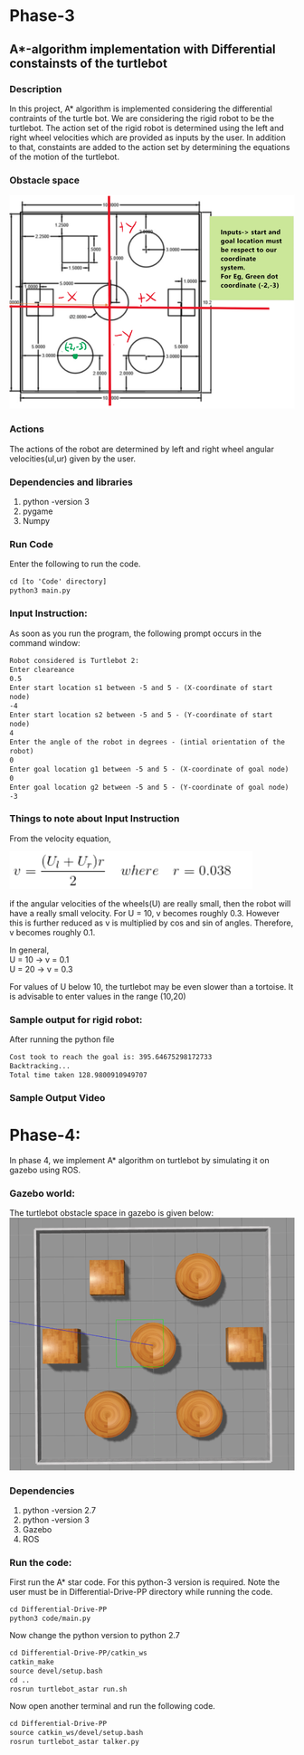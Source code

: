 # Phase-3
## A*-algorithm implementation with Differential constainsts of the turtlebot
### Description
In this project, A* algorithm is implemented considering the differential contraints of the turtle bot. We are considering the rigid robot to be the turtlebot. The action set of the rigid robot is determined using the left and right wheel velocities which are provided as inputs by the user. In addition to that, constaints are added to the action set by determining the equations of the motion of the turtlebot.

### Obstacle space
![Obstacle space](images/pic2.PNG)
### Actions
The actions of the robot are determined by left and right wheel angular velocities(ul,ur) given by the user.

### Dependencies and libraries
1. python -version 3
2. pygame
3. Numpy

### Run Code
Enter the following to run the code.

```
cd [to 'Code' directory]
python3 main.py
```

### Input Instruction:
As soon as you run the program, the following prompt occurs in the command window:
```
Robot considered is Turtlebot 2:
Enter cleareance
0.5
Enter start location s1 between -5 and 5 - (X-coordinate of start node)
-4
Enter start location s2 between -5 and 5 - (Y-coordinate of start node)
4
Enter the angle of the robot in degrees - (intial orientation of the robot)
0
Enter goal location g1 between -5 and 5 - (X-coordinate of goal node)
0
Enter goal location g2 between -5 and 5 - (Y-coordinate of goal node)
-3
```

### Things to note about Input Instruction
From the velocity equation,

![vel equation](images/vel.png)

if the angular velocities of the wheels(U) are really small, then the robot will have a really small velocity.
For U = 10, v becomes roughly 0.3. However this is further reduced as v is multiplied by cos and sin of angles. Therefore,
v becomes roughly 0.1. 

In general,  
U = 10 -> v = 0.1  
U = 20 -> v = 0.3

For values of U below 10, the turtlebot may be even slower than a tortoise. It is advisable to enter values in the range
(10,20)


### Sample output for rigid robot:
After running the python file
```
Cost took to reach the goal is: 395.64675298172733
Backtracking...
Total time taken 128.9800910949707
```

### Sample Output Video

# Phase-4:
In phase 4, we implement A* algorithm on turtlebot by simulating it on gazebo using ROS.

### Gazebo world:
The turtlebot obstacle space in gazebo is given below:
![Gazebo World](images/gazeboworld.png)

### Dependencies 
1. python -version 2.7
2. python -version 3
3. Gazebo
4. ROS

### Run the code:
First run the A* star code. For this python-3 version is required. Note the user must be in Differential-Drive-PP directory while running the code.
```
cd Differential-Drive-PP
python3 code/main.py
```
Now change the python version to python 2.7
```
cd Differential-Drive-PP/catkin_ws
catkin_make
source devel/setup.bash
cd ..
rosrun turtlebot_astar run.sh
```

Now open another terminal and run the following code.
```
cd Differential-Drive-PP
source catkin_ws/devel/setup.bash 
rosrun turtlebot_astar talker.py 
```

